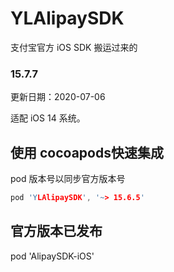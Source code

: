# YLAlipaySDK
支付宝官方 iOS SDK 搬运过来的
### 15.7.7
更新日期：2020-07-06

适配 iOS 14 系统。

## 使用 cocoapods快速集成
pod 版本号以同步官方版本号

```c
pod 'YLAlipaySDK', '~> 15.6.5'
```

## 官方版本已发布
pod  'AlipaySDK-iOS'
